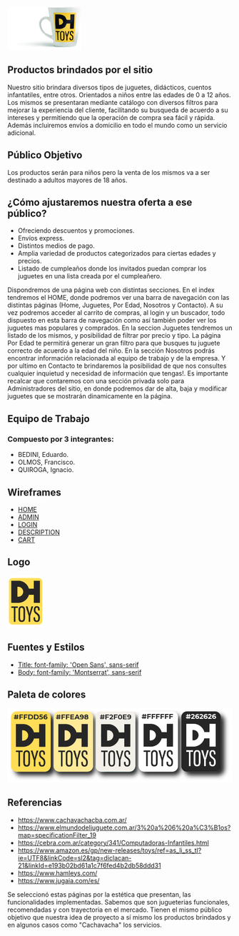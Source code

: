 
[![DHToys](https://raw.githubusercontent.com/0220CBFSNCN01ARCO/grupo_7_DH-Toys/master/img/tazaRegalo.jpg)](https://google.com)

## Productos brindados por el sitio
Nuestro sitio brindara diversos tipos de juguetes, didácticos, cuentos infantatiles, entre otros. Orientados a niños entre las edades de 0 a 12 años. Los mismos se presentaran mediante catálogo con diversos filtros  para mejorar la experiencia del cliente, facilitando su busqueda de acuerdo a su intereses y permitiendo que la operación de compra sea fácil y rápida. Además incluiremos envíos a domicilio en todo el mundo como un servicio adicional.

## Público Objetivo
Los productos serán para niños pero la venta de los mismos va a ser destinado a adultos mayores de 18 años.

## ¿Cómo ajustaremos nuestra oferta a ese público?
 - Ofreciendo descuentos y promociones.
 - Envíos express.
 - Distintos medios de pago.
 - Amplia variedad de productos categorizados para ciertas edades y precios.
 - Listado de cumpleaños donde los invitados puedan comprar los juguetes en una lista creada por el cumpleañero.

 Dispondremos de una página web con distintas secciones. En el index tendremos el HOME, donde podremos ver una barra de navegación con las distintas páginas (Home, Juguetes, Por Edad, Nosotros y Contacto). A su vez podremos acceder al carrito de compras, al login y un buscador, todo dispuesto en esta barra de navegación como así también poder ver los juguetes mas populares y comprados. En la seccion Juguetes tendremos un listado de los mismos, y posibilidad de filtrar por precio y tipo. La página Por Edad te permitirá generar un gran filtro para que busques tu juguete correcto de acuerdo a la edad del niño. En la sección Nosotros podrás encontrar información relacionada al equipo de trabajo y de la empresa. Y por ultimo en Contacto te brindaremos la posibilidad de que nos consultes cualquier inquietud y necesidad de información que tengas!.
    Es importante recalcar que contaremos con una sección privada solo para Administradores del sitio, en donde
podremos dar de alta, baja y modificar juguetes que se mostrarán dinamicamente en la página.

## Equipo de Trabajo
### Compuesto por 3 integrantes:
- BEDINI, Eduardo.
- OLMOS, Francisco.
- QUIROGA, Ignacio.

## Wireframes
- [HOME](https://xd.adobe.com/view/ea17250d-18ec-4727-7fec-a2eda7b5093d-9c26/)
- [ADMIN](https://xd.adobe.com/view/b0b0e36a-bc7d-47dc-524e-8e91fe1df282-c681/)
- [LOGIN](https://xd.adobe.com/view/fd8d1d22-a6ea-4dbf-4a22-b29a4d837fe6-8bbc/)
- [DESCRIPTION](https://xd.adobe.com/view/9163fb9d-0cbb-468f-686f-c4699a9d1145-e752/)
- [CART](https://xd.adobe.com/view/cf0f6f8f-093d-4d93-7de5-a761df71294b-b93e/)



## Logo
[![DHToys](https://raw.githubusercontent.com/0220CBFSNCN01ARCO/grupo_7_DH-Toys/master/img/logo.jpg)](https://google.com)

## Fuentes y Estilos
<link href="https://fonts.googleapis.com/css2?family=Montserrat&family=Open+Sans&display=swap" rel="stylesheet">

- [Title: font-family: 'Open Sans', sans-serif](https://fonts.google.com/specimen/Open+Sans?query=open+sans&category=Sans+Serif)
- [Body: font-family: 'Montserrat', sans-serif](https://fonts.google.com/specimen/Montserrat?query=montserrat)

## Paleta de colores

![Paleta de Colores](https://raw.githubusercontent.com/0220CBFSNCN01ARCO/grupo_7_DH-Toys/master/img/paletaDeColores.png)


## Referencias
- https://www.cachavachacba.com.ar/
- https://www.elmundodeljuguete.com.ar/3%20a%206%20a%C3%B1os?map=specificationFilter_19
- https://cebra.com.ar/category/341/Computadoras-Infantiles.html
- https://www.amazon.es/gp/new-releases/toys/ref=as_li_ss_tl?ie=UTF8&linkCode=sl2&tag=diclacan-21&linkId=e193b02bd61a1c7f6fed4b2db58ddd31
- https://www.hamleys.com/
- https://www.jugaia.com/es/

Se seleccionó estas páginas por la estética que presentan, las funcionalidades implementadas. Sabemos que son jugueterias funcionales, recomendadas y con trayectoria en el mercado. Tienen el mismo público objetivo que nuestra idea de proyecto a sí mismo los productos brindados y en algunos casos como "Cachavacha" los servicios.